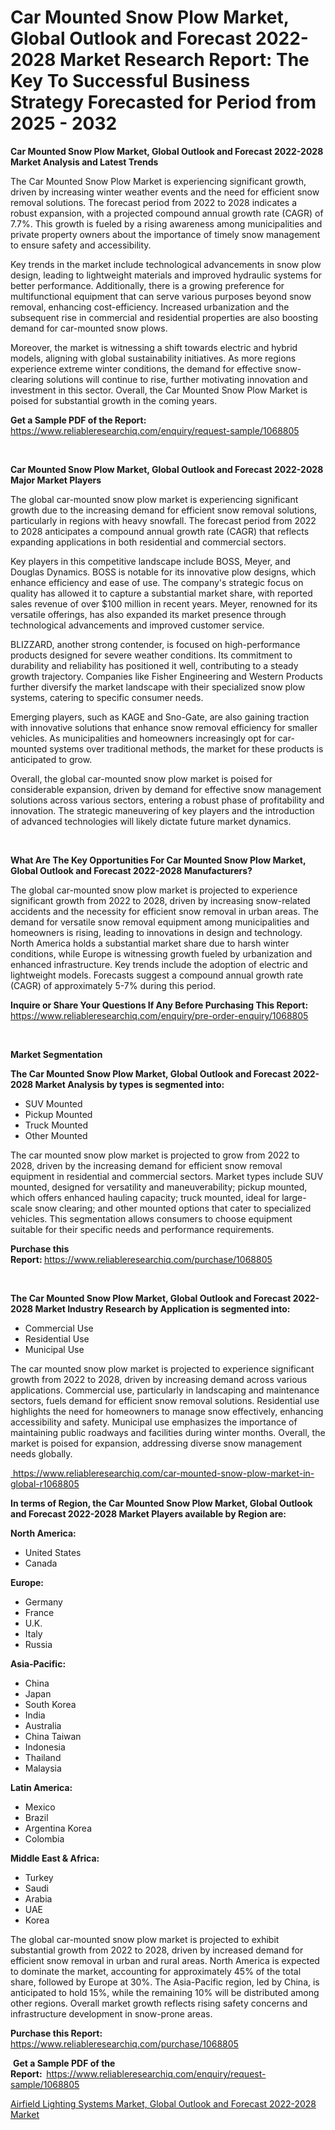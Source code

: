 <p><h1>Car Mounted Snow Plow Market, Global Outlook and Forecast 2022-2028 Market Research Report: The Key To Successful Business Strategy Forecasted for Period from 2025 - 2032</h1></p><p><strong>Car Mounted Snow Plow Market, Global Outlook and Forecast 2022-2028 Market Analysis and Latest Trends</strong></p>
<p><p>The Car Mounted Snow Plow Market is experiencing significant growth, driven by increasing winter weather events and the need for efficient snow removal solutions. The forecast period from 2022 to 2028 indicates a robust expansion, with a projected compound annual growth rate (CAGR) of 7.7%. This growth is fueled by a rising awareness among municipalities and private property owners about the importance of timely snow management to ensure safety and accessibility.</p><p>Key trends in the market include technological advancements in snow plow design, leading to lightweight materials and improved hydraulic systems for better performance. Additionally, there is a growing preference for multifunctional equipment that can serve various purposes beyond snow removal, enhancing cost-efficiency. Increased urbanization and the subsequent rise in commercial and residential properties are also boosting demand for car-mounted snow plows.</p><p>Moreover, the market is witnessing a shift towards electric and hybrid models, aligning with global sustainability initiatives. As more regions experience extreme winter conditions, the demand for effective snow-clearing solutions will continue to rise, further motivating innovation and investment in this sector. Overall, the Car Mounted Snow Plow Market is poised for substantial growth in the coming years.</p></p>
<p><strong>Get a Sample PDF of the Report:&nbsp;</strong> <a href="https://www.reliableresearchiq.com/enquiry/request-sample/1068805?utm_campaign=3547&utm_medium=2&utm_source=Github&utm_content=ia&utm_term=21032025&utm_id=car-mounted-snow-plow-market-global-outlook-and-forecast-2022-2028">https://www.reliableresearchiq.com/enquiry/request-sample/1068805</a></p>
<p>&nbsp;</p>
<p><strong>Car Mounted Snow Plow Market, Global Outlook and Forecast 2022-2028 Major Market Players</strong></p>
<p><p>The global car-mounted snow plow market is experiencing significant growth due to the increasing demand for efficient snow removal solutions, particularly in regions with heavy snowfall. The forecast period from 2022 to 2028 anticipates a compound annual growth rate (CAGR) that reflects expanding applications in both residential and commercial sectors.</p><p>Key players in this competitive landscape include BOSS, Meyer, and Douglas Dynamics. BOSS is notable for its innovative plow designs, which enhance efficiency and ease of use. The company's strategic focus on quality has allowed it to capture a substantial market share, with reported sales revenue of over $100 million in recent years. Meyer, renowned for its versatile offerings, has also expanded its market presence through technological advancements and improved customer service.</p><p>BLIZZARD, another strong contender, is focused on high-performance products designed for severe weather conditions. Its commitment to durability and reliability has positioned it well, contributing to a steady growth trajectory. Companies like Fisher Engineering and Western Products further diversify the market landscape with their specialized snow plow systems, catering to specific consumer needs.</p><p>Emerging players, such as KAGE and Sno-Gate, are also gaining traction with innovative solutions that enhance snow removal efficiency for smaller vehicles. As municipalities and homeowners increasingly opt for car-mounted systems over traditional methods, the market for these products is anticipated to grow.</p><p>Overall, the global car-mounted snow plow market is poised for considerable expansion, driven by demand for effective snow management solutions across various sectors, entering a robust phase of profitability and innovation. The strategic maneuvering of key players and the introduction of advanced technologies will likely dictate future market dynamics.</p></p>
<p>&nbsp;</p>
<p><strong>What Are The Key Opportunities For Car Mounted Snow Plow Market, Global Outlook and Forecast 2022-2028 Manufacturers?</strong></p>
<p><p>The global car-mounted snow plow market is projected to experience significant growth from 2022 to 2028, driven by increasing snow-related accidents and the necessity for efficient snow removal in urban areas. The demand for versatile snow removal equipment among municipalities and homeowners is rising, leading to innovations in design and technology. North America holds a substantial market share due to harsh winter conditions, while Europe is witnessing growth fueled by urbanization and enhanced infrastructure. Key trends include the adoption of electric and lightweight models. Forecasts suggest a compound annual growth rate (CAGR) of approximately 5-7% during this period.</p></p>
<p><strong>Inquire or Share Your Questions If Any Before Purchasing This Report:</strong> <a href="https://www.reliableresearchiq.com/enquiry/pre-order-enquiry/1068805?utm_campaign=3547&utm_medium=2&utm_source=Github&utm_content=ia&utm_term=21032025&utm_id=car-mounted-snow-plow-market-global-outlook-and-forecast-2022-2028">https://www.reliableresearchiq.com/enquiry/pre-order-enquiry/1068805</a></p>
<p>&nbsp;</p>
<p><strong>Market Segmentation</strong></p>
<p><strong>The Car Mounted Snow Plow Market, Global Outlook and Forecast 2022-2028 Market Analysis by types is segmented into:</strong></p>
<p><ul><li>SUV Mounted</li><li>Pickup Mounted</li><li>Truck Mounted</li><li>Other Mounted</li></ul></p>
<p><p>The car mounted snow plow market is projected to grow from 2022 to 2028, driven by the increasing demand for efficient snow removal equipment in residential and commercial sectors. Market types include SUV mounted, designed for versatility and maneuverability; pickup mounted, which offers enhanced hauling capacity; truck mounted, ideal for large-scale snow clearing; and other mounted options that cater to specialized vehicles. This segmentation allows consumers to choose equipment suitable for their specific needs and performance requirements.</p></p>
<p><strong>Purchase this Report:&nbsp;</strong><a href="https://www.reliableresearchiq.com/purchase/1068805?utm_campaign=3547&utm_medium=2&utm_source=Github&utm_content=ia&utm_term=21032025&utm_id=car-mounted-snow-plow-market-global-outlook-and-forecast-2022-2028">https://www.reliableresearchiq.com/purchase/1068805</a></p>
<p>&nbsp;</p>
<p><strong>The Car Mounted Snow Plow Market, Global Outlook and Forecast 2022-2028 Market Industry Research by Application is segmented into:</strong></p>
<p><ul><li>Commercial Use</li><li>Residential Use</li><li>Municipal Use</li></ul></p>
<p><p>The car mounted snow plow market is projected to experience significant growth from 2022 to 2028, driven by increasing demand across various applications. Commercial use, particularly in landscaping and maintenance sectors, fuels demand for efficient snow removal solutions. Residential use highlights the need for homeowners to manage snow effectively, enhancing accessibility and safety. Municipal use emphasizes the importance of maintaining public roadways and facilities during winter months. Overall, the market is poised for expansion, addressing diverse snow management needs globally.</p></p>
<p><a href="https://www.reliableresearchiq.com/car-mounted-snow-plow-market-in-global-r1068805?utm_campaign=3547&utm_medium=2&utm_source=Github&utm_content=ia&utm_term=21032025&utm_id=car-mounted-snow-plow-market-global-outlook-and-forecast-2022-2028">&nbsp;https://www.reliableresearchiq.com/car-mounted-snow-plow-market-in-global-r1068805</a></p>
<p><strong>In terms of Region, the Car Mounted Snow Plow Market, Global Outlook and Forecast 2022-2028 Market Players available by Region are:</strong></p>
<p>
    <p> <strong> North America: </strong>
        <ul>
            <li>United States</li>
            <li>Canada</li>
        </ul>
        </p> 
    <p> <strong> Europe: </strong>
        <ul>
            <li>Germany</li>
            <li>France</li>
            <li>U.K.</li>
            <li>Italy</li>
            <li>Russia</li>
        </ul>
        </p> 
    <p> <strong> Asia-Pacific: </strong>
        <ul>
            <li>China</li>
            <li>Japan</li>
            <li>South Korea</li>
            <li>India</li>
            <li>Australia</li>
            <li>China Taiwan</li>
            <li>Indonesia</li>
            <li>Thailand</li>
            <li>Malaysia</li>
        </ul>
        </p> 
    <p> <strong> Latin America: </strong>
        <ul>
            <li>Mexico</li>
            <li>Brazil</li>
            <li>Argentina Korea</li>
            <li>Colombia</li>
        </ul>
        </p> 
    <p> <strong> Middle East & Africa: </strong>
        <ul>
            <li>Turkey</li>
            <li>Saudi</li>
            <li>Arabia</li>
            <li>UAE</li>
            <li>Korea</li>
        </ul>
    </p>
    </p>
<p><p>The global car-mounted snow plow market is projected to exhibit substantial growth from 2022 to 2028, driven by increased demand for efficient snow removal in urban and rural areas. North America is expected to dominate the market, accounting for approximately 45% of the total share, followed by Europe at 30%. The Asia-Pacific region, led by China, is anticipated to hold 15%, while the remaining 10% will be distributed among other regions. Overall market growth reflects rising safety concerns and infrastructure development in snow-prone areas.</p></p>
<p><strong>Purchase this Report: </strong><a href="https://www.reliableresearchiq.com/purchase/1068805?utm_campaign=3547&utm_medium=2&utm_source=Github&utm_content=ia&utm_term=21032025&utm_id=car-mounted-snow-plow-market-global-outlook-and-forecast-2022-2028">https://www.reliableresearchiq.com/purchase/1068805</a></p>
<p>&nbsp;<strong>Get a Sample PDF of the Report:&nbsp;&nbsp;</strong><a href="https://www.reliableresearchiq.com/enquiry/request-sample/1068805?utm_campaign=3547&utm_medium=2&utm_source=Github&utm_content=ia&utm_term=21032025&utm_id=car-mounted-snow-plow-market-global-outlook-and-forecast-2022-2028">https://www.reliableresearchiq.com/enquiry/request-sample/1068805</a></p>
<p><strong></strong></p>
<p><p><a href="https://github.com/ziogaskangui96/Market-Research-Report-List-1/blob/main/airfield-lighting-systems-market-global-outlook-and-forecast-2022-2028-market.md?utm_campaign=3547&utm_medium=2&utm_source=Github&utm_content=ia&utm_term=21032025&utm_id=car-mounted-snow-plow-market-global-outlook-and-forecast-2022-2028">Airfield Lighting Systems Market, Global Outlook and Forecast 2022-2028 Market</a></p></p>